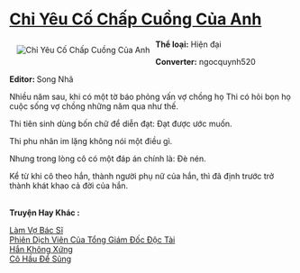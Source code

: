 <a href="https://utruyen.com/chi-yeu-co-chap-cuong-cua-anh/16648/" title="Chỉ Yêu Cố Chấp Cuồng Của Anh"><h1>Chỉ Yêu Cố Chấp Cuồng Của Anh</h1></a><div style="display:table"><img align="right" style="float: left; padding: 10px;" src="https://utruyen.com/images/story/200x260/chi-yeu-co-chap-cuong-cua-anh.jpg" alt="Chỉ Yêu Cố Chấp Cuồng Của Anh"><b>Thể loại:</b> Hiện đại<p></p><b>Converter:</b> ngocquynh520<p></p><b>Editor: </b>Song Nhã<p></p>Nhiều năm sau, khi có một tờ báo phỏng vấn vợ chồng họ Thi có hỏi bọn họ cuộc sống vợ chồng những năm qua như thế.<p></p>Thi tiên sinh dùng bốn chữ để diễn đạt: Đạt được ước muốn.<p></p>Thi phu nhân im lặng không nói một điều gì.<p></p>Nhưng trong lòng cô có một đáp án chính là: Đè nén.<p></p>Kể từ khi cô theo hắn, thành người phụ nữ của hắn, thì đã định trước trở thành khát khao cả đời của hắn.</div><p><br><b>Truyện Hay Khác :</b></p><a href="https://utruyen.com/lam-vo-bac-si/19179/" alt="Làm Vợ Bác Sĩ">Làm Vợ Bác Sĩ</a><br/><a href="https://github.com/mlquan/truyenhay/tree/master/truyenhay/17417/" alt="Phiên Dịch Viên Của Tổng Giám Đốc Độc Tài">Phiên Dịch Viên Của Tổng Giám Đốc Độc Tài</a><br/><a href="https://github.com/quanluxury/ngontinh_sac/tree/master/truyenhay/24696/" alt="Hắn Không Xứng">Hắn Không Xứng</a><br/><a href="https://github.com/mlquan/truyenhay/tree/master/truyenhay/24919/" alt="Cô Hầu Để Sủng">Cô Hầu Để Sủng</a><br/>
